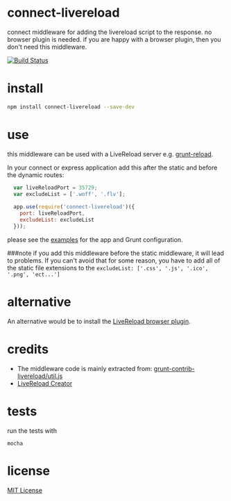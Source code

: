 connect-livereload
==================
connect middleware for adding the livereload script to the response.
no browser plugin is needed.
if you are happy with a browser plugin, then you don't need this middleware.

[![Build Status](https://travis-ci.org/intesso/connect-livereload.png)](https://travis-ci.org/intesso/connect-livereload)

install
=======
```bash
npm install connect-livereload --save-dev
```

use
===
this middleware can be used with a LiveReload server e.g. [grunt-reload](https://github.com/webxl/grunt-reload).

In your connect or express application add this after the static and before the dynamic routes:
```javascript
  var liveReloadPort = 35729;
  var excludeList = ['.woff', '.flv'];
  
  app.use(require('connect-livereload')({
    port: liveReloadPort,
    excludeList: excludeList
  }));
```

please see the [examples](https://github.com/intesso/connect-livereload/tree/master/examples) for the app and Grunt configuration.

	
###note 
if you add this middleware before the static middleware, it will lead to problems. 
If you can't avoid that for some reason, you have to add all of the static file extensions to the `excludeList: ['.css', '.js', '.ico', '.png', 'ect...']`

alternative
===========
An alternative would be to install the [LiveReload browser plugin](https://chrome.google.com/webstore/detail/livereload/jnihajbhpnppcggbcgedagnkighmdlei).


credits
=======
* The middleware code is mainly extracted from: [grunt-contrib-livereload/util.js](https://github.com/gruntjs/grunt-contrib-livereload/blob/master/lib/utils.js)
* [LiveReload Creator](http://livereload.com/)

tests
=====
run the tests with 
```
mocha
```

license
=======
[MIT License](https://github.com/intesso/connect-livereload/blob/master/LICENSE)
